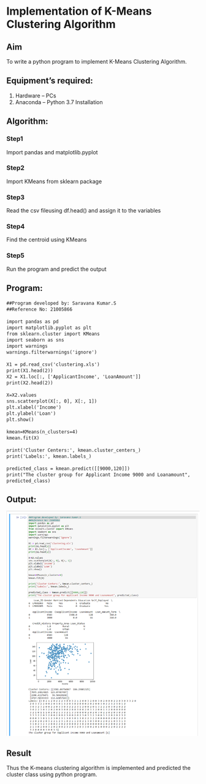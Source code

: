 # Implementation of K-Means Clustering Algorithm
## Aim
To write a python program to implement K-Means Clustering Algorithm.
## Equipment’s required:
1.	Hardware – PCs
2.	Anaconda – Python 3.7 Installation

## Algorithm:

### Step1
Import pandas and matplotlib.pyplot

### Step2
Import KMeans from sklearn package

### Step3
Read the csv fileusing df.head() and assign it to the variables

### Step4
Find the centroid using KMeans

### Step5
Run the program and predict the output

## Program:
```
##Program developed by: Saravana Kumar.S
##Reference No: 21005866

import pandas as pd
import matplotlib.pyplot as plt
from sklearn.cluster import KMeans
import seaborn as sns
import warnings
warnings.filterwarnings('ignore')

X1 = pd.read_csv('clustering.xls')
print(X1.head(2))
X2 = X1.loc[:, ['ApplicantIncome', 'LoanAmount']]
print(X2.head(2))

X=X2.values
sns.scatterplot(X[:, 0], X[:, 1])
plt.xlabel('Income')
plt.ylabel('Loan')
plt.show()

kmean=KMeans(n_clusters=4)
kmean.fit(X)

print('Cluster Centers:', kmean.cluster_centers_)
print('Labels:', kmean.labels_)

predicted_class = kmean.predict([[9000,120]])
print("The cluster group for Applicant Income 9000 and Loanamount", predicted_class)
```
## Output:
![output](./out.png)
## Result
Thus the K-means clustering algorithm is implemented and predicted the cluster class using python program.